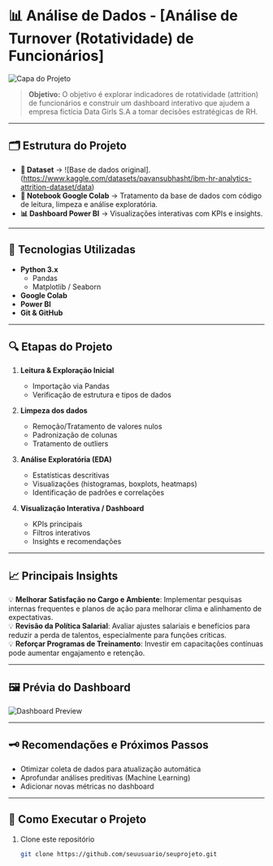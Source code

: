 # 📊 Análise de Dados - [Análise de Turnover (Rotatividade) de Funcionários]

![Capa do Projeto](https://i.pinimg.com/736x/1f/f8/4d/1ff84d3a1d07dd77c64a693cf150a63e.jpg)

> **Objetivo:** O objetivo é explorar indicadores de rotatividade (attrition) de funcionários
e construir um dashboard interativo que ajudem a empresa fictícia Data Girls S.A a tomar
decisões estratégicas de RH.

---

## 🗂️ Estrutura do Projeto

- **📁 Dataset** → ![Base de dados original].(https://www.kaggle.com/datasets/pavansubhasht/ibm-hr-analytics-attrition-dataset/data)
- **📓 Notebook Google Colab** → Tratamento da base de dados com código de leitura, limpeza e análise exploratória.
- **📊 Dashboard Power BI** → Visualizações interativas com KPIs e insights.

---

## 🚀 Tecnologias Utilizadas

- **Python 3.x**
  - Pandas
  - Matplotlib / Seaborn
- **Google Colab**
- **Power BI**
- **Git & GitHub**

---

## 🔍 Etapas do Projeto

1. **Leitura & Exploração Inicial**
   - Importação via Pandas
   - Verificação de estrutura e tipos de dados

2. **Limpeza dos dados**
   - Remoção/Tratamento de valores nulos
   - Padronização de colunas
   - Tratamento de outliers

3. **Análise Exploratória (EDA)**
   - Estatísticas descritivas
   - Visualizações (histogramas, boxplots, heatmaps)
   - Identificação de padrões e correlações

4. **Visualização Interativa / Dashboard**
   - KPIs principais
   - Filtros interativos
   - Insights e recomendações

---

## 📈 Principais Insights

💡 **Melhorar Satisfação no Cargo e Ambiente**: Implementar pesquisas internas frequentes e planos de ação para melhorar clima e alinhamento de expectativas.  
💡 **Revisão da Política Salarial**: Avaliar ajustes salariais e benefícios para reduzir a perda de talentos, especialmente para funções críticas.  
💡 **Reforçar Programas de Treinamento**: Investir em capacitações contínuas pode aumentar engajamento e retenção.

---

## 🖼️ Prévia do Dashboard

![Dashboard Preview](link_para_imagem_ou_gif_do_dashboard)

---

## 🗝️ Recomendações e Próximos Passos

- Otimizar coleta de dados para atualização automática
- Aprofundar análises preditivas (Machine Learning)
- Adicionar novas métricas no dashboard

---

## 📌 Como Executar o Projeto

1. Clone este repositório  
   ```bash
   git clone https://github.com/seuusuario/seuprojeto.git

